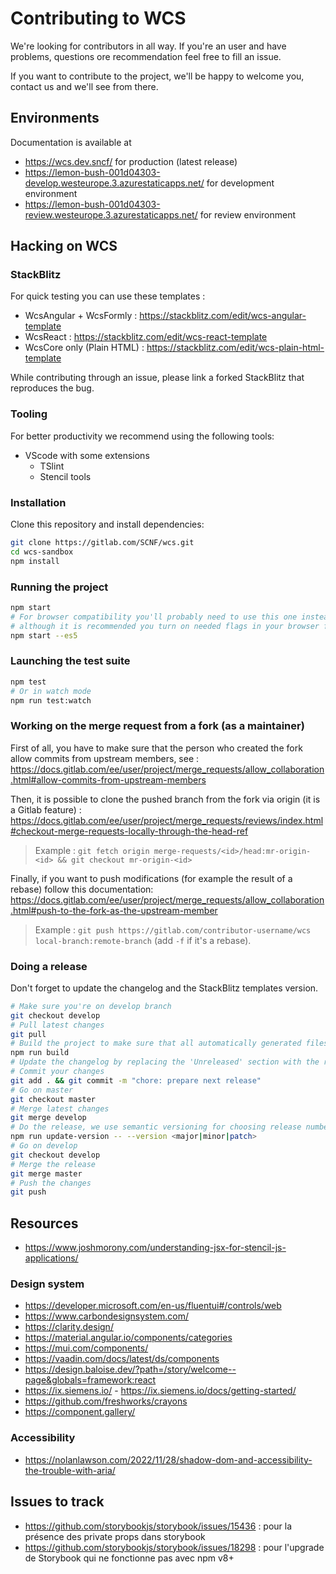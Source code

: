 # Contributing to WCS
We're looking for contributors in all way. If you're an user and have problems, questions ore recommendation feel free to fill an issue. 

If you want to contribute to the project, we'll be happy to welcome you, contact us and we'll see from there.

## Environments

Documentation is available at 
- https://wcs.dev.sncf/ for production (latest release)
- https://lemon-bush-001d04303-develop.westeurope.3.azurestaticapps.net/ for development environment
- https://lemon-bush-001d04303-review.westeurope.3.azurestaticapps.net/ for review environment

## Hacking on WCS
### StackBlitz 

For quick testing you can use these templates :
- WcsAngular + WcsFormly : https://stackblitz.com/edit/wcs-angular-template
- WcsReact : https://stackblitz.com/edit/wcs-react-template
- WcsCore only (Plain HTML) : https://stackblitz.com/edit/wcs-plain-html-template

While contributing through an issue, please link a forked StackBlitz that reproduces the bug.

### Tooling
For better productivity we recommend using the following tools:
- VScode with some extensions
    - TSlint
    - Stencil tools

### Installation
Clone this repository and install dependencies:

```bash
git clone https://gitlab.com/SCNF/wcs.git 
cd wcs-sandbox 
npm install
```

### Running the project
```bash
npm start
# For browser compatibility you'll probably need to use this one instead,
# although it is recommended you turn on needed flags in your browser for faster build.
npm start --es5
```

### Launching the test suite
```bash
npm test
# Or in watch mode
npm run test:watch
```

### Working on the merge request from a fork (as a maintainer)

First of all, you have to make sure that the person who created the fork allow commits from upstream members, see : https://docs.gitlab.com/ee/user/project/merge_requests/allow_collaboration.html#allow-commits-from-upstream-members

Then, it is possible to clone the pushed branch from the fork via origin (it is a Gitlab feature) : https://docs.gitlab.com/ee/user/project/merge_requests/reviews/index.html#checkout-merge-requests-locally-through-the-head-ref

> Example : `git fetch origin merge-requests/<id>/head:mr-origin-<id> && git checkout mr-origin-<id>`

Finally, if you want to push modifications (for example the result of a rebase) follow this  documentation: https://docs.gitlab.com/ee/user/project/merge_requests/allow_collaboration.html#push-to-the-fork-as-the-upstream-member

> Example : `git push https://gitlab.com/contributor-username/wcs local-branch:remote-branch` (add `-f` if it's a rebase).


### Doing a release

Don't forget to update the changelog and the StackBlitz templates version.

```sh
# Make sure you're on develop branch
git checkout develop
# Pull latest changes
git pull
# Build the project to make sure that all automatically generated files are up-to-date
npm run build
# Update the changelog by replacing the 'Unreleased' section with the released version number
# Commit your changes
git add . && git commit -m "chore: prepare next release" 
# Go on master
git checkout master
# Merge latest changes
git merge develop
# Do the release, we use semantic versioning for choosing release number
npm run update-version -- --version <major|minor|patch>
# Go on develop
git checkout develop
# Merge the release
git merge master
# Push the changes
git push
```


## Resources

- https://www.joshmorony.com/understanding-jsx-for-stencil-js-applications/

### Design system

- https://developer.microsoft.com/en-us/fluentui#/controls/web
- https://www.carbondesignsystem.com/
- https://clarity.design/
- https://material.angular.io/components/categories
- https://mui.com/components/
- https://vaadin.com/docs/latest/ds/components
- https://design.baloise.dev/?path=/story/welcome--page&globals=framework:react
- https://ix.siemens.io/ - https://ix.siemens.io/docs/getting-started/
- https://github.com/freshworks/crayons
- https://component.gallery/

### Accessibility

- https://nolanlawson.com/2022/11/28/shadow-dom-and-accessibility-the-trouble-with-aria/

## Issues to track

- https://github.com/storybookjs/storybook/issues/15436 : pour la présence des private props dans storybook
- https://github.com/storybookjs/storybook/issues/18298 : pour l'upgrade de Storybook qui ne fonctionne pas avec npm v8+
